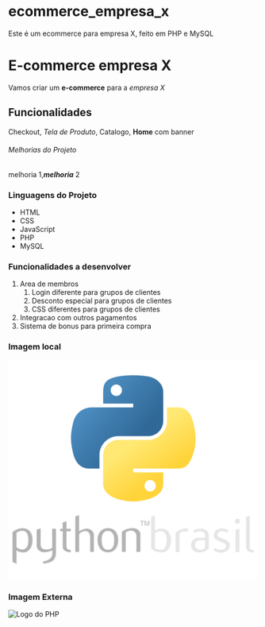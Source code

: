 # ecommerce_empresa_x
Este é um ecommerce para empresa X, feito em PHP e MySQL

# E-commerce empresa X

Vamos criar um **e-commerce** para a *empresa X* 

## Funcionalidades

Checkout, _Tela de Produto_, Catalogo, __Home__ com banner

###### Melhorias do Projeto

melhoria 1,_**melhoria**_ 2

### Linguagens do Projeto

* HTML
* CSS
* JavaScript
* PHP
* MySQL

### Funcionalidades a desenvolver

1. Area de membros
    1. Login diferente para grupos de clientes
    2. Desconto especial para grupos de clientes
    3. CSS diferentes para grupos de clientes
2. Integracao com outros pagamentos
3. Sistema de bonus para primeira compra

### Imagem local

![Logo do Python](img/python.svg)

### Imagem Externa

![Logo do PHP](https://s3.amazonaws.com/static.internetstyle.net/img/php-1.svg)
